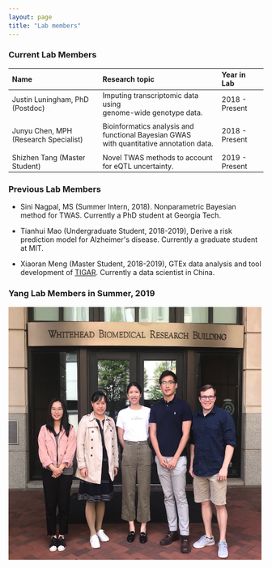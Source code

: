 ```yaml
---
layout: page
title: "Lab members"
---
```



### Current Lab Members

| Name | Research topic | Year in Lab |
| :--- | :---- | :--- |
| Justin Luningham, PhD (Postdoc) | Imputing transcriptomic data using <br> genome-wide genotype data. | 2018 - Present| 
| | |  |
| Junyu Chen, MPH (Research Specialist) | Bioinformatics analysis and functional Bayesian GWAS <br> with quantitative annotation data. | 2018 - Present| 
| | |  |
| Shizhen Tang (Master Student)  | Novel TWAS methods to account for eQTL uncertainty. |2019 - Present| 


### Previous Lab Members

* Sini Nagpal, MS (Summer Intern, 2018). Nonparametric Bayesian method for TWAS. Currently a PhD student at Georgia Tech.

* Tianhui Mao (Undergraduate Student, 2018-2019), Derive a risk prediction model for Alzheimer's disease. Currently a graduate student at MIT. 

* Xiaoran Meng (Master Student, 2018-2019), GTEx data analysis and tool development of [TIGAR](https://github.com/yanglab-emory/TIGAR). Currently a data scientist in China.


### Yang Lab Members in Summer, 2019
<img style="float: center;" src="../assets/YangLab_2019_resize.jpg" width = "500" height = "500">
